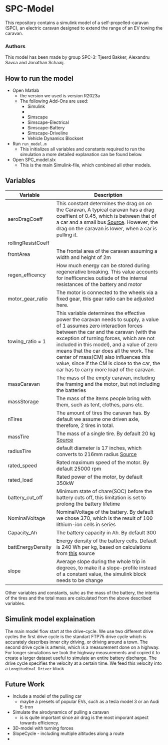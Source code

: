 # SPC-Model

This repository contains a simulink model of a self-propelled-caravan (SPC), an electric caravan designed to extend the range of an EV towing the caravan.


### Authors
This model has been made by group SPC-3: Tjeerd Bakker, Alexandru Savca and Jonathan Schaaij.

## How to run the model

- Open Matlab
  - the version we used is version R2023a
  - The following Add-Ons are used:
    - Simulink
    - 
    - Simscape
    - Simscape-Electrical
    - Simscape-Battery
    - Simscape-Driveline
    - Vehicle Dynamics Blockset
- Run `run_model.m`
  - This initializes all variables and constants required to run the simulation a more detailed explanation can be found below.
- Open SPC_model.slx
  - This is the main Simulink-file, which combined all other models.

## Variables

|Variable|Description|
|--------|--------------------------------------------------------------------------------------------------------------------------------------------------------------------------------------------------------------|
|aeroDragCoeff|This constant determines the drag on on the Caravan, A typical caravan has a drag coeffient of 0.45, which is between that of a car and a small bus [Source](https://doi.org/10.1017/S0001924000064642). However, the drag on the caravan is lower, when a car is pulling it.|
|rollingResistCoeff| |
|frontArea| The frontal area of the caravan assuming a width and height of 2m|
|regen_efficency| How much energy can be stored during regenerative breaking. This value accounts for inefficencies outisde of the internal resistances of the battery and motor|
|motor_gear_ratio|The motor is connected to the wheels via a fixed gear, this gear ratio can be adjusted here.|  
|towing_ratio = 1|This variable determines the effective power the caravan needs to supply, a value of 1 assumes zero interaction forces between the car and the caravan (with the exception of turning forces, which are not included in this model), and a value of zero means that the car does all the work. The center of mass(CM) also influences this value, since if the CM is close to the car, the car has to carry more load of the caravan.|
|massCaravan|The mass of the empty caravan, including the framing and the motor, but not including the batteries|
|massStorage|The mass of the items people bring with them, such as tent, clothes, pans etc.|
|nTires| The amount of tires the caravan has. By default we assume one driven axle, therefore, 2 tires in total.|
|massTire| The mass of a single tire. By default 20 kg [Source](https://www.tuningblog.eu/kategorien/tipps_tuev-dekra-u-co/leichte-reifen-345639/)|
|radiusTire| default diameter is 17 inches, which converts to 216mm radius [Source](https://www.tuningblog.eu/kategorien/tipps_tuev-dekra-u-co/leichte-reifen-345639/)|
|rated_speed| Rated maximum speed of the motor. By default 25000 rpm|
|rated_load| Rated power of the motor, by default 350kW|
|battery_cut_off| Minimum state of chare(SOC) before the battery cuts off, this limitation is set to prolong the battery lifetime|
|NominalVoltage| NominalVoltage of the battery. By default we chose 370, which is the result of 100 lithium-ion cells in series|
|Capacity_Ah|The battery capacity in Ah. By default 300|
|battEnergyDensity|Energy density of the battery cells. Default is 240 Wh per kg, based on calculations from [this](https://www.uetechnologies.com/how-much-does-a-tesla-battery-weigh) source|
|slope|Average slope during the whole trip in degrees, to make it a slope-profile instead of a constant value, the simulink block needs to be change|

Other variables and constants, suhc as the mass of the battery, the intertia of the tires and the total mass are calculated from the above described variables.
## Simulink model explaination

The main model flow start at the drive-cycle. We use two different drive cycles the first drive cycle is the standart FTP75 drive cycle which is accurately describes inner city driving, or driving around a town. The second drive cycle is artemis, which is a measurement done on a highway. For longer simulations we took the highway measurements and copied it to create a larger dataset useful to simulate an entire battery discharge.
The drive cycle specifies the velocity at a certain time. We feed this velocity into a `Longitudinal Driver` block

## Future Work

- Include a model of the pulling car
    - maybe a presets of popular EVs, such as a tesla model 3 or an Audi E-tron
- Simulate the airodynamics of pulling a caravan
    - is is quite important since air drag is the most imporant aspect towards efficiency. 
- 3D-model with turning forces
- SlopeCycle - including multiple altitudes along a route
- 

